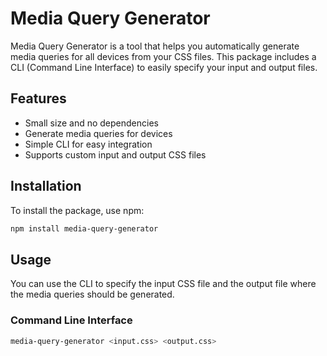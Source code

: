 # Media Query Generator

Media Query Generator is a tool that helps you automatically generate media queries for all devices from your CSS files. This package includes a CLI (Command Line Interface) to easily specify your input and output files.

## Features

- Small size and no dependencies
- Generate media queries for devices
- Simple CLI for easy integration
- Supports custom input and output CSS files

## Installation

To install the package, use npm:

```sh
npm install media-query-generator
```

## Usage

You can use the CLI to specify the input CSS file and the output file where the media queries should be generated.

### Command Line Interface

```sh
media-query-generator <input.css> <output.css>
```
